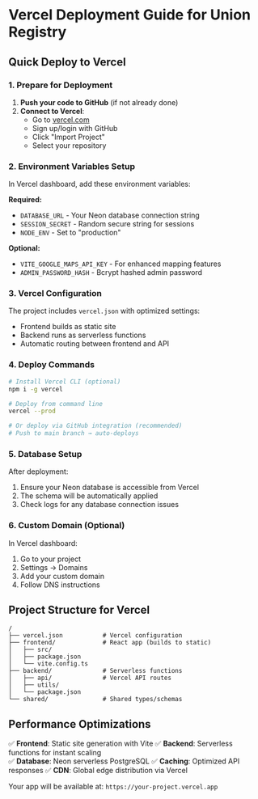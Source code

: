 # Vercel Deployment Guide for Union Registry

## Quick Deploy to Vercel

### 1. Prepare for Deployment

1. **Push your code to GitHub** (if not already done)
2. **Connect to Vercel**:
   - Go to [vercel.com](https://vercel.com)
   - Sign up/login with GitHub
   - Click "Import Project"
   - Select your repository

### 2. Environment Variables Setup

In Vercel dashboard, add these environment variables:

**Required:**
- `DATABASE_URL` - Your Neon database connection string
- `SESSION_SECRET` - Random secure string for sessions
- `NODE_ENV` - Set to "production"

**Optional:**
- `VITE_GOOGLE_MAPS_API_KEY` - For enhanced mapping features
- `ADMIN_PASSWORD_HASH` - Bcrypt hashed admin password

### 3. Vercel Configuration

The project includes `vercel.json` with optimized settings:
- Frontend builds as static site
- Backend runs as serverless functions
- Automatic routing between frontend and API

### 4. Deploy Commands

```bash
# Install Vercel CLI (optional)
npm i -g vercel

# Deploy from command line
vercel --prod

# Or deploy via GitHub integration (recommended)
# Push to main branch → auto-deploys
```

### 5. Database Setup

After deployment:
1. Ensure your Neon database is accessible from Vercel
2. The schema will be automatically applied
3. Check logs for any database connection issues

### 6. Custom Domain (Optional)

In Vercel dashboard:
1. Go to your project
2. Settings → Domains
3. Add your custom domain
4. Follow DNS instructions

## Project Structure for Vercel

```
/
├── vercel.json           # Vercel configuration
├── frontend/             # React app (builds to static)
│   ├── src/
│   ├── package.json
│   └── vite.config.ts
├── backend/              # Serverless functions
│   ├── api/              # Vercel API routes
│   ├── utils/
│   └── package.json
└── shared/               # Shared types/schemas
```

## Performance Optimizations

✅ **Frontend**: Static site generation with Vite
✅ **Backend**: Serverless functions for instant scaling  
✅ **Database**: Neon serverless PostgreSQL
✅ **Caching**: Optimized API responses
✅ **CDN**: Global edge distribution via Vercel

Your app will be available at: `https://your-project.vercel.app`